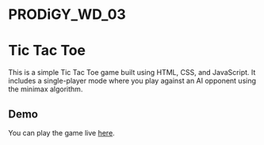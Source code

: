 # PRODiGY_WD_03
# Tic Tac Toe
This is a simple Tic Tac Toe game built using HTML, CSS, and JavaScript. It includes a single-player mode where you play against an AI opponent using the minimax algorithm.

## Demo
You can play the game live [here]([link-to-your-live-demo](https://ankit-2563.github.io/PRODiGY_WD_03/)https://ankit-2563.github.io/PRODiGY_WD_03/).
